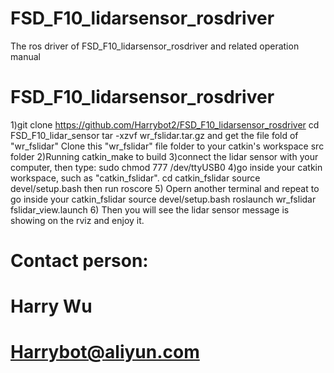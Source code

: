 # FSD_F10_lidarsensor_rosdriver
The ros driver of FSD_F10_lidarsensor_rosdriver  and related operation manual
# FSD_F10_lidarsensor_rosdriver


1)git clone https://github.com/Harrybot2/FSD_F10_lidarsensor_rosdriver
cd FSD_F10_lidar_sensor
tar -xzvf wr_fslidar.tar.gz and get the file fold of "wr_fslidar"
Clone this "wr_fslidar" file folder to your catkin's workspace src folder
2)Running catkin_make to build
3)connect the lidar sensor with your computer, then type: 
sudo chmod 777 /dev/ttyUSB0
4)go inside your catkin workspace, such as "catkin_fslidar".
  cd catkin_fslidar
  source devel/setup.bash
  then run roscore
5) Opern another terminal and repeat to go inside your catkin_fslidar
   source devel/setup.bash
   roslaunch wr_fslidar fslidar_view.launch
6) Then you will see the lidar sensor message is showing on the rviz and enjoy it.

# Contact person:
# Harry Wu
# Harrybot@aliyun.com
